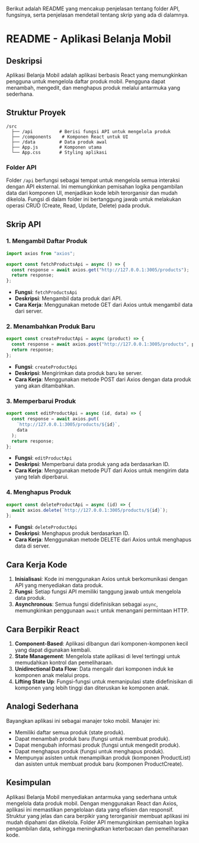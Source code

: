 Berikut adalah README yang mencakup penjelasan tentang folder API, fungsinya, serta penjelasan mendetail tentang skrip yang ada di dalamnya.

# README - Aplikasi Belanja Mobil

## Deskripsi

Aplikasi Belanja Mobil adalah aplikasi berbasis React yang memungkinkan pengguna untuk mengelola daftar produk mobil. Pengguna dapat menambah, mengedit, dan menghapus produk melalui antarmuka yang sederhana.

## Struktur Proyek

```
/src
  ├── /api          # Berisi fungsi API untuk mengelola produk
  ├── /components    # Komponen React untuk UI
  ├── /data         # Data produk awal
  ├── App.js        # Komponen utama
  └── App.css       # Styling aplikasi
```

### Folder API

Folder `/api` berfungsi sebagai tempat untuk mengelola semua interaksi dengan API eksternal. Ini memungkinkan pemisahan logika pengambilan data dari komponen UI, menjadikan kode lebih terorganisir dan mudah dikelola. Fungsi di dalam folder ini bertanggung jawab untuk melakukan operasi CRUD (Create, Read, Update, Delete) pada produk.

## Skrip API

### 1. Mengambil Daftar Produk

```javascript
import axios from "axios";

export const fetchProductsApi = async () => {
  const response = await axios.get("http://127.0.0.1:3005/products");
  return response;
};
```

- **Fungsi**: `fetchProductsApi`
- **Deskripsi**: Mengambil data produk dari API.
- **Cara Kerja**: Menggunakan metode GET dari Axios untuk mengambil data dari server.

### 2. Menambahkan Produk Baru

```javascript
export const createProductApi = async (product) => {
  const response = await axios.post("http://127.0.0.1:3005/products", product);
  return response;
};
```

- **Fungsi**: `createProductApi`
- **Deskripsi**: Mengirimkan data produk baru ke server.
- **Cara Kerja**: Menggunakan metode POST dari Axios dengan data produk yang akan ditambahkan.

### 3. Memperbarui Produk

```javascript
export const editProductApi = async (id, data) => {
  const response = await axios.put(
    `http://127.0.0.1:3005/products/${id}`,
    data
  );
  return response;
};
```

- **Fungsi**: `editProductApi`
- **Deskripsi**: Memperbarui data produk yang ada berdasarkan ID.
- **Cara Kerja**: Menggunakan metode PUT dari Axios untuk mengirim data yang telah diperbarui.

### 4. Menghapus Produk

```javascript
export const deleteProductApi = async (id) => {
  await axios.delete(`http://127.0.0.1:3005/products/${id}`);
};
```

- **Fungsi**: `deleteProductApi`
- **Deskripsi**: Menghapus produk berdasarkan ID.
- **Cara Kerja**: Menggunakan metode DELETE dari Axios untuk menghapus data di server.

## Cara Kerja Kode

1. **Inisialisasi**: Kode ini menggunakan Axios untuk berkomunikasi dengan API yang menyediakan data produk.
2. **Fungsi**: Setiap fungsi API memiliki tanggung jawab untuk mengelola data produk.
3. **Asynchronous**: Semua fungsi didefinisikan sebagai `async`, memungkinkan penggunaan `await` untuk menangani permintaan HTTP.

## Cara Berpikir React

1. **Component-Based**: Aplikasi dibangun dari komponen-komponen kecil yang dapat digunakan kembali.
2. **State Management**: Mengelola state aplikasi di level tertinggi untuk memudahkan kontrol dan pemeliharaan.
3. **Unidirectional Data Flow**: Data mengalir dari komponen induk ke komponen anak melalui props.
4. **Lifting State Up**: Fungsi-fungsi untuk memanipulasi state didefinisikan di komponen yang lebih tinggi dan diteruskan ke komponen anak.

## Analogi Sederhana

Bayangkan aplikasi ini sebagai manajer toko mobil. Manajer ini:

- Memiliki daftar semua produk (state produk).
- Dapat menambah produk baru (fungsi untuk membuat produk).
- Dapat mengubah informasi produk (fungsi untuk mengedit produk).
- Dapat menghapus produk (fungsi untuk menghapus produk).
- Mempunyai asisten untuk menampilkan produk (komponen ProductList) dan asisten untuk membuat produk baru (komponen ProductCreate).

## Kesimpulan

Aplikasi Belanja Mobil menyediakan antarmuka yang sederhana untuk mengelola data produk mobil. Dengan menggunakan React dan Axios, aplikasi ini memastikan pengelolaan data yang efisien dan responsif. Struktur yang jelas dan cara berpikir yang terorganisir membuat aplikasi ini mudah dipahami dan dikelola. Folder API memungkinkan pemisahan logika pengambilan data, sehingga meningkatkan keterbacaan dan pemeliharaan kode.

